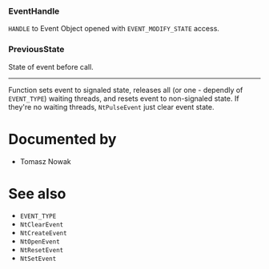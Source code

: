 ### EventHandle

`HANDLE` to Event Object opened with `EVENT_MODIFY_STATE` access.

### PreviousState

State of event before call.

---

Function sets event to signaled state, releases all (or one - dependly of `EVENT_TYPE`) waiting threads, and resets event to non-signaled state. If they're no waiting threads, `NtPulseEvent` just clear event state.

# Documented by

* Tomasz Nowak

# See also

* `EVENT_TYPE`
* `NtClearEvent`
* `NtCreateEvent`
* `NtOpenEvent`
* `NtResetEvent`
* `NtSetEvent`
